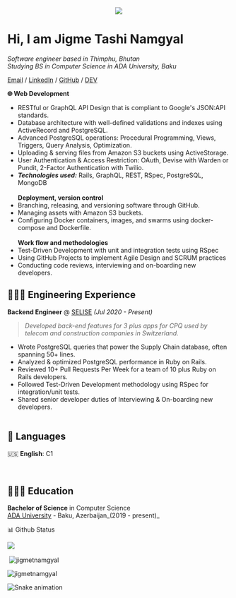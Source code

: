 <div align="center">
  <img src="https://assets.website-files.com/5e51b3b0337309d672efd94c/5e51cc5933d368febc351897_footer-img.svg">
</div>

# Hi, I am Jigme Tashi Namgyal

_Software engineer based in Thimphu, Bhutan_ <br>
_Studying BS in Computer Science in ADA University, Baku_<br>

[Email](mailto:tashinamgyaljigme@gmail.com) / [LinkedIn](https://www.linkedin.com/in/jigme-tashi-namgyal-511a811a3/)
/ [GitHub](https://github.com/jigmetnamgyal) / [DEV](https://dev.to/jigmet123)

**🌐 Web Development**

- RESTful or GraphQL API Design that is compliant to Google's JSON:API standards.
- Database architecture with well-defined validations and indexes using ActiveRecord and PostgreSQL.
- Advanced PostgreSQL operations: Procedural Programming, Views, Triggers, Query Analysis, Optimization.
- Uploading & serving files from Amazon S3 buckets using ActiveStorage.
- User Authentication & Access Restriction: OAuth, Devise with Warden or Pundit, 2-Factor Authentication with Twilio.
- **_Technologies used:_** Rails, GraphQL, REST, RSpec, PostgreSQL, MongoDB <br> <br>
  **Deployment, version control**
- Branching, releasing, and versioning software through GitHub.
- Managing assets with Amazon S3 buckets.
- Configuring Docker containers, images, and swarms using docker-compose and Dockerfile.<br> <br>
  **Work flow and methodologies**
- Test-Driven Development with unit and integration tests using RSpec
- Using GitHub Projects to implement Agile Design and SCRUM practices
- Conducting code reviews, interviewing and on-boarding new developers.<br>

## 👩🏼‍💻 Engineering Experience

**Backend Engineer** @ [SELISE](https://selise.ch//) _(Jul 2020 - Present)_ <br>
> *Developed back-end features for 3 plus apps for CPQ used by
> telecom and construction companies in Switzerland.*

- Wrote PostgreSQL queries that power the Supply Chain database, often spanning 50+ lines.
- Analyzed & optimized PostgreSQL performance in Ruby on Rails.
- Reviewed 10+ Pull Requests Per Week for a team of 10 plus Ruby on Rails developers.
- Followed Test-Driven Development methodology using RSpec for integration/unit tests.
- Shared senior developer duties of Interviewing & On-boarding new developers.
  <br><br>

## 💬 Languages

🇺🇸 **English**: C1 <br>
<br><br>

## 👩🏼‍🎓 Education

**Bachelor of Science** in Computer Science<br>
[ADA University](https://www.ada.edu.az/) - Baku, Azerbaijan_(2019 - present)_

📊 Github Status

<p><img src="https://activity-graph.herokuapp.com/graph?username=jigmetnamgyal&theme=dracula&"><p>

<p>&nbsp;<img align="center" src="https://github-readme-stats.vercel.app/api?username=jigmetnamgyal&show_icons=true&theme=dracula&locale=en" alt="jigmetnamgyal" /></p>

<p><img align="center" src="https://github-readme-streak-stats.herokuapp.com/?user=jigmetnamgyal&theme=dracula&" alt="jigmetnamgyal" /></p>


![Snake animation](https://github.com/jigmetnamgyal/jigmetnamgyal/blob/output/github-contribution-grid-snake.svg)


